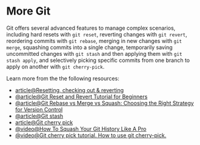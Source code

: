 # More Git

Git offers several advanced features to manage complex scenarios, including hard resets with `git reset`, reverting changes with `git revert`, reordering commits with `git rebase`, merging in new changes with `git merge`, squashing commits into a single change, temporarily saving uncommitted changes with `git stash` and then applying them with `git stash apply`, and selectively picking specific commits from one branch to apply on another with `git cherry-pick`.

Learn more from the the following resources:

- [article@Resetting, checking out & reverting](https://www.atlassian.com/git/tutorials/resetting-checking-out-and-reverting)
- [@article@Git Reset and Revert Tutorial for Beginners](https://www.datacamp.com/tutorial/git-reset-revert-tutorial)
- [@article@Git Rebase vs Merge vs Squash: Choosing the Right Strategy for Version Control](https://medium.com/@shikha.ritu17/git-rebase-vs-merge-vs-squash-choosing-the-right-strategy-for-version-control-a9c9bb97040e)
- [@article@Git stash](https://www.atlassian.com/git/tutorials/saving-changes/git-stash)
- [article@Git cherry pick](https://www.atlassian.com/git/tutorials/cherry-pick)
- [@video@How To Squash Your Git History Like A Pro](https://www.youtube.com/watch?v=RwvTrSm7zEY)
- [@video@Git cherry pick tutorial. How to use git cherry-pick.](https://www.youtube.com/watch?v=wIY824wWpu4)